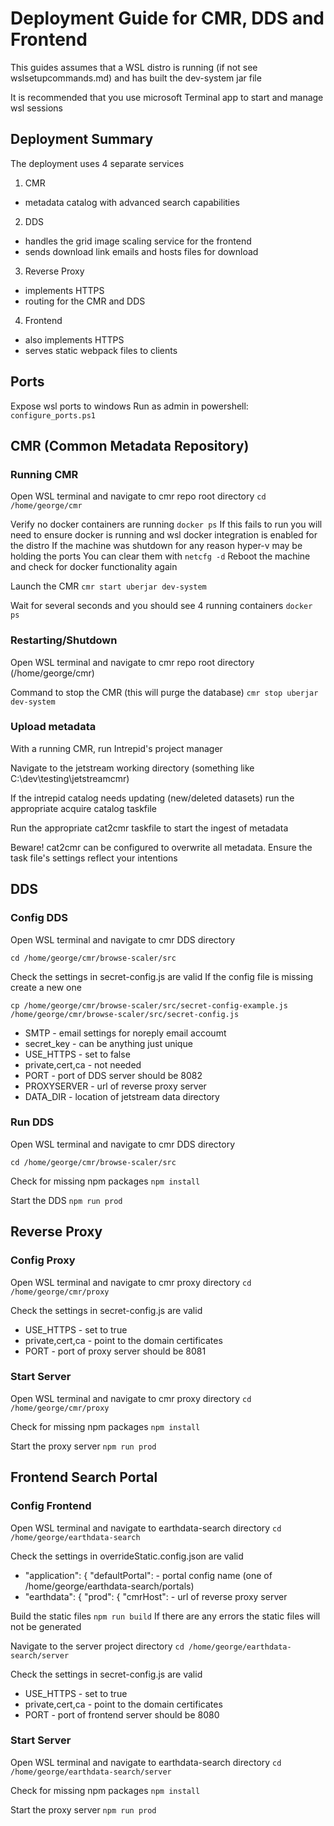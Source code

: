 # Deployment Guide for CMR, DDS and Frontend

This guides assumes that a WSL distro is running (if not see wslsetupcommands.md) and has built the dev-system jar file

It is recommended that you use microsoft Terminal app to start and manage wsl sessions

## Deployment Summary

The deployment uses 4 separate services

1. CMR
- metadata catalog with advanced search capabilities

2. DDS
- handles the grid image scaling service for the frontend
- sends download link emails and hosts files for download

3. Reverse Proxy
- implements HTTPS
- routing for the CMR and DDS

4. Frontend
- also implements HTTPS
- serves static webpack files to clients

## Ports

Expose wsl ports to windows
Run as admin in powershell: 
`configure_ports.ps1`

## CMR (Common Metadata Repository)

### Running CMR

Open WSL terminal and navigate to cmr repo root directory 
`cd /home/george/cmr`

Verify no docker containers are running
`docker ps`
If this fails to run you will need to ensure docker is running and wsl docker integration is enabled for the distro
If the machine was shutdown for any reason hyper-v may be holding the ports
You can clear them with
`netcfg -d`
Reboot the machine and check for docker functionality again

Launch the CMR
`cmr start uberjar dev-system`

Wait for several seconds and you should see 4 running containers
`docker ps`

### Restarting/Shutdown

Open WSL terminal and navigate to cmr repo root directory (/home/george/cmr)

Command to stop the CMR (this will purge the database)
`cmr stop uberjar dev-system`

### Upload metadata

With a running CMR, run Intrepid's project manager

Navigate to the jetstream working directory (something like C:\dev\testing\jetstreamcmr)

If the intrepid catalog needs updating (new/deleted datasets) run the appropriate acquire catalog taskfile

Run the appropriate cat2cmr taskfile to start the ingest of metadata

Beware! cat2cmr can be configured to overwrite all metadata. Ensure the task file's settings reflect your intentions

## DDS

### Config DDS

Open WSL terminal and navigate to cmr DDS directory

`cd /home/george/cmr/browse-scaler/src`

Check the settings in secret-config.js are valid
If the config file is missing create a new one

`cp /home/george/cmr/browse-scaler/src/secret-config-example.js /home/george/cmr/browse-scaler/src/secret-config.js`

- SMTP - email settings for noreply email accoumt
- secret_key - can be anything just unique
- USE_HTTPS - set to false
- private,cert,ca - not needed
- PORT - port of DDS server should be 8082
- PROXYSERVER - url of reverse proxy server
- DATA_DIR - location of jetstream data directory

### Run DDS

Open WSL terminal and navigate to cmr DDS directory 

`cd /home/george/cmr/browse-scaler/src`

Check for missing npm packages
`npm install`

Start the DDS
`npm run prod`

## Reverse Proxy

### Config Proxy

Open WSL terminal and navigate to cmr proxy directory `cd /home/george/cmr/proxy`

Check the settings in secret-config.js are valid

- USE_HTTPS - set to true
- private,cert,ca - point to the domain certificates
- PORT - port of proxy server should be 8081

### Start Server

Open WSL terminal and navigate to cmr proxy directory `cd /home/george/cmr/proxy`

Check for missing npm packages
`npm install`

Start the proxy server
`npm run prod`

## Frontend Search Portal

### Config Frontend

Open WSL terminal and navigate to earthdata-search directory `cd /home/george/earthdata-search`

Check the settings in overrideStatic.config.json are valid

- "application": { "defaultPortal": - portal config name (one of /home/george/earthdata-search/portals)
- "earthdata": { "prod": { "cmrHost": - url of reverse proxy server

Build the static files `npm run build`
If there are any errors the static files will not be generated

Navigate to the server project directory `cd /home/george/earthdata-search/server`

Check the settings in secret-config.js are valid

- USE_HTTPS - set to true
- private,cert,ca - point to the domain certificates
- PORT - port of frontend server should be 8080

### Start Server

Open WSL terminal and navigate to earthdata-search directory `cd /home/george/earthdata-search/server`

Check for missing npm packages
`npm install`

Start the proxy server
`npm run prod`